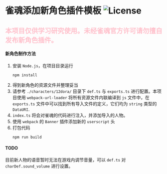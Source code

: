 # 雀魂添加新角色插件模板 ![License](https://img.shields.io/github/license/Fr0stbyteR/majsoul-character.svg)

## <b style="color: pink">本项目仅供学习研究使用。未经雀魂官方许可请勿擅自发布新角色插件。</b>
#### 新角色制作方法
1. 安装 `Node.js`，在项目目录运行
    ```
    npm install
    ```
2. 得到新角色的资源文件并整理妥当
3. 请参考 `./characters/12dora/` 目录下 `def.ts` 与 `exports.ts` 进行配置。本项目使用 `webpack-url-loader` 将所有资源文件内联编译到 `js` 文件中，在 `exports.ts` 文件中可以找到所有导入文件的定义，它们均为 `string` 类型的 `DataURI`.
4. `index.ts` 将会对雀魂的代码进行注入，并添加导入的人物。
5. 使用 `webpack` 的 `Banner` 插件添加新的 `userscript` 头
6. 打包代码
    ```
    npm run build
    ```
#### TODO
目前新人物的语音暂时无法在游戏内调节音量，可以 `def.ts` 对 `charDef.sound_volume` 进行设置。


